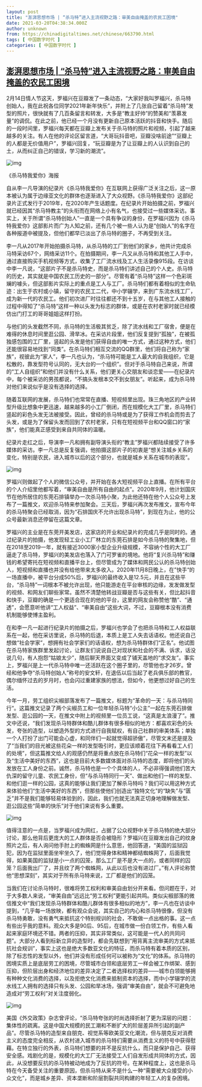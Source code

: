 ```yaml
---
layout: post
title: "澎湃思想市场 | “杀马特”进入主流视野之路：审美自由掩盖的农民工困境"
date: 2021-03-20T04:38:34.000Z
author: unknown
from: https://chinadigitaltimes.net/chinese/663790.html
tags: [ 中国数字时代 ]
categories: [ 中国数字时代 ]
---
```

<!--1616215114000-->
[澎湃思想市场 | “杀马特”进入主流视野之路：审美自由掩盖的农民工困境](https://chinadigitaltimes.net/chinese/663790.html)
------

<div>
<p>2月14日情人节这天，罗福兴在豆瓣发了一条动态，“大家好我叫罗福兴，杀马特创始人，我在此祝各位同学2021年新年快乐”，并附上了几张自己留着“杀马特”发型的照片，很快就有了几百条留言和转发，大多是“教主好帅”的赞美和“羡慕发量”的调侃。在此之前，他已经一个月没有更新自己原本活跃的抖音和快手。随后的一段时间里，罗福兴每天都在豆瓣上发布关于杀马特的照片和视频，引起了越来越多的关注。有人在他的评论区留言道，“大哥玩抖音吧，豆瓣没啥前途”“豆瓣上的人都是无价值用户”，罗福兴回复，“玩豆瓣是为了让豆瓣上的人认识到自己的土，从而纠正自己的错误，学习新的潮流”。</p><p><img src="https://chinadigitaltimes.net/chinese/files/2021/03/post-663790-6055760ac6656." alt="img" /></p><p><ts>《杀马特我爱你》海报</ts></p><p>自从李一凡导演的纪录片《杀马特我爱你》在互联网上获得广泛关注之后，这一原本被认为属于边缘亚文化的群体也逐渐进入了大众视野。《杀马特我爱你》这部纪录片正式发行于2019年，在2020年产生话题度。在纪录片开始拍摄之前，罗福兴就已经因其“杀马特教主”的头衔而在网络上小有名气，也接受过一些媒体采访。事实上，关于所谓“杀马特创始人”一直是一个具有争议的身份，在罗福兴因为《杀马特我爱你》这部影片而广为人知之前，还有几个被一些人认为是“创始人”的名字在各种报道中被提及，但他们都早已淡出了杀马特的圈子，不再受到关注。</p><p>李一凡从2017年开始拍摄杀马特，从杀马特的工厂到他们的家乡，他共计完成杀马特采访67个，网络采访11个。在拍摄期间，李一凡又从杀马特和其他工人手中，通过直接购买手机视频等方式，收集了工厂流水线及工人生活录像915段。在访谈中李一凡说，“这部片子不是杀马特史，而是杀马特们讲述自己的个人史。杀马特的历史，其实就是中国农民工历史的一部分”。尽管有着“杀马特”这样一个色彩斑斓的噱头，但这部影片实际上的重点是工人与工厂。杀马特们都有着相似的生命轨迹：出生于农村或小镇，留守的农民工二代，中小学辍学，来到广东流水线工厂，成为新一代的农民工。他们初次进厂时往往都还不到十五岁，在与其他工人接触的过程中得知了“杀马特”这样一种以头发为标志的群体，或是在农村老家时就已经模仿出门打工的哥哥姐姐这样打扮。</p><p>与他们的头发截然不同，杀马特的生活极其贫乏，除了流水线和工厂宿舍，便是在难得的休息时间里逛公园、滑旱冰。在采访片段里，他们反复提到“孤独”，在被孤独感包围的工厂里，竖起的头发是他们获得自由的唯一方式，通过这种方式，他们还能很容易地找到“同类”。在杀马特们相互交流的QQ群里，他们将自己称为“家族”，视彼此为“家人”，李一凡也认为，“杀马特可能是工人最大的自我组织，它是松散的，靠发型符号认同的，无大台的一个组织”。但对于杀马特自己来说，所谓的“工人自组织”和他们并没有什么关系，他们更关心交朋友和谈恋爱——在纪录片中，每个被采访的男孩都说，“不搞头发根本交不到女朋友”。听起来，成为杀马特对他们来说似乎是没有选择的选择。</p><p>随着互联网的发展，杀马特们也常常在直播、短视频里出现。珠三角地区的产业转型升级比想象中更迅速，越来越多的小工厂倒闭，而在规模化大工厂里，杀马特们竖起的彩色头发无法被接受。因此，曾经的杀马特或是为了获得工作机会而剪去了头发，或是为了保留头发而回到了农村老家，只有在短视频平台和QQ窗口的“家族”，他们能真正感受到来自共同体的温暖。</p><p>纪录片走红之后，导演李一凡和拥有副导演头衔的“教主”罗福兴都陆续接受了许多媒体的采访。李一凡总是反复强调，他拍摄这部片子的初衷是“想关注城乡关系的变化，特别是农民，进入城市以后的这个部分，也就是城乡关系在城市的表现”。</p><p><img src="https://chinadigitaltimes.net/chinese/files/2021/03/post-663790-6055760ad8348." alt="img" /></p><p>罗福兴则做起了个人的微信公众号，并开始在各大短视频平台上直播。在所有平台的个人介绍里他都写着，“审美自由是所有自由的起点”。2020年9月，他计划国庆节在他所居住的东莞石排镇举办一次杀马特小聚，为此他还特在他个人公众号上发布了一篇推文，欢迎杀马特来参加聚会。三天后，罗福兴再次发布推文，宣布今年的杀马特聚会已经取消，因为“石排国庆不允许出现杀马特”，到现在为止，他的公众号最新消息还停留在这篇文章。</p><p>罗福兴的主业是在东莞开美发店，这家店的开业和纪录片的完成几乎是同时的。通过纪录片的拍摄，他发现轻工业小工厂林立的东莞石排是如今杀马特的聚集地，但在2018至2019一年，就有接近3000家小型企业升级规模，不容纳个性的大工厂逼走了杀马特，罗福兴的美发店也落入了门可罗雀的境地。他将“复兴杀马特”和赚钱的希望寄托在短视频和直播平台上，但尽管成为了媒体和网民公认的杀马特创始人，短视频和直播也并没有给他带来太多收入。2020年11月8日晚上，在”快手“的一场直播中，被平台分成50%后，罗福兴的最终收入是12.5元，并且在这些平台，“杀马特”一词根本不被允许出现，他只能游走在平台审核的边缘，发发做发型的视频、和网友们聊些家常。虽然不清楚他转战豆瓣是否与这些有关，但比起抖音和快手，豆瓣的确是一个更适合现在的他的平台，这里的网友会称赞他“酷”、“通透”，会愿意听他讲“工人权益”、“审美自由”这些大词，不过，豆瓣根本没有消费机制能够使博主盈利。</p><p>在和李一凡一起进行纪录片的拍摄之后，罗福兴也学会了也把杀马特和工人权益联系在一起，他在采访里说，杀马特的后退，本质上是工人失去话语权。他还说自己想做“社会学家”，想拥有社会学家们的话语权，想为杀马特群体们“正名”。他试图在杀马特家族群里发起讨论，让群友们说说自己对现状和社会的不满、诉求，话没说几句，有人抱怨“姑娘太少”，随后聊天界面又变成了铺天盖地的“求交友”。事实上，罗福兴是上一代杀马特中唯一还活跃在这个圈子里的，尽管他也才26岁。曾经和他争夺“杀马特创始人”称号的安文轩，在退伍以后当起了老兵俱乐部的教官，偶尔缅怀过去的岁月时，也会闪过重建家族的想法，但如今，他更想过好自己的生活。</p><p>今年一月，劳工组织尖椒部落发布了一篇推文，标题为“革命的一天：与杀马特同行“。这篇推文记录了两个尖椒员工和一位年轻杀马特“小公主”一起在东莞石排做发型、逛公园的一天，在推文中附上的视频里一位员工说，“这真是太浪漫了”。推文中还说，“我们发现杀马特群体和酷儿群体有很多相似的地方：都喜欢彩色的头发，夸张的造型，以塑造外型的方式进行自我赋权，有自己社群的审美体系；单独一个人打扮了出门可能会心虚，和同伴们一起就觉得超骄傲”，尽管文末还是提及了“当我们的目光被这些花朵一样的发型吸引时，更应该顺着花往下再看看工人们的处境”，但这篇推文给人的观感仍然是将重点放在杀马特们“花朵一样的发型”以及“生活中美好的东西”，这也是目前大多数媒体面对杀马特的态度，即将他们的头发放在工人身份之前。诚然，杀马特也是一个个具体的人，不必非得强调他们苦大仇深的留守儿童、农民工身份，但“与杀马特同行一天”、做出和他们一样的发型、和他们逛一样的公园，这真的能够让我们更加了解杀马特吗？我们可以用这种方式来体验他们“生活中美好的东西”，但那些使他们创造出“独特文化”的“缺失”与“匮乏”并不是我们能够轻易体验到的，因此，我们也就无法真正切身地理解做发型、逛公园这些“简单的快乐”对于他们来说有多么重要。</p><p><img src="https://chinadigitaltimes.net/chinese/files/2021/03/post-663790-6055760aeaac7.png" alt="img" /></p><p>值得注意的一点是，当罗福兴成为网红，占据了公众视野中关于杀马特的绝大部分讨论，那么他背后更庞大的工人群体是否会被隐形？罗福兴在豆瓣发出自己的纹身照片之后，有人询问他手肘上的蜘蛛网是什么意思，他回答道，“美国的监狱囚犯，因为在监狱里面坐牢坐久了，他们觉得身体和精神都结蜘蛛网了，后面我觉得，如果美国的监狱是小一点的囚笼，那么工厂是不是大一点的，或者同样的囚笼？后面我出厂了，并且纹了两个蜘蛛网，从此以后也没有进过厂。”有人评论称赞他“思想深刻”，其实对于所有杀马特来说，工厂都是他们的囚笼。</p><p>当我们在讨论杀马特时，很难将劳工权利和审美自由划分开来看。但问题在于，对于大多数人来说，“审美自由”远远比“劳工权利”更能引起共鸣。类似尖椒部落的微信推文中“我们发现杀马特群体和酷儿群体有很多相似的地方”，李一凡也在访谈中提到，“几乎每一场放映，都有观众会说，其实自己的内心和杀马特很像，但没有杀马特勇敢，没有勇气来抵抗这个特别规训的社会，不敢做一点出格的事。这一点有些出乎我的意料。观众大多是90后、95后，在城市做一份白领工作，有些人看起来家庭环境还不错。两者的压抑，其实非常类似，这可能是一代人的共同问题”。大部分人看到标新立异的造型时，都会先联想到“用背离主流审美的方式来抵抗社会规训”，事实上这也是绝大多数亚文化的特征，而杀马特有着本质的区别，除了标志性的发型以外，他们并没有形成任何可以被称为“文化”的体系。杀马特的困境实质上是底层劳工的困境，尽管城市白领和底层劳工一样会被工作绑架、感到压抑，但阶层出身和经济地位的差异决定了二者选择权的差异——城市白领能够拥有种种文化消费的选择，以及拒绝文化消费来抵制资本的选择，而中小学辍学的流水线工人拥有的选择只有头发、公园和旱冰场，强调“审美自由”，就会不可避免地造成对“劳工权利”对关注度弱化。</p><p><img src="https://chinadigitaltimes.net/chinese/files/2021/03/post-663790-6055760b0c473.png" alt="img" /></p><p>美国《外交政策》杂志曾评论，“杀马特夸张的时尚选择折射了更为深层的问题：集体性的疏离。这是中国大规模的民工潮和不断扩大的阶层差异所引起的副产品”。尽管杀马特的造型来自朋克、视觉系等欧美亚文化潮流，但与朋克反对消费主义的态度完全相反，从农村进入城市的杀马特们需要从消费主义的符号中获得慰藉。在特立独行的外表，杀马特们想要的并不是反抗什么，而只是保护自己、获得安全感。戏剧化的是，规模化的大工厂无法接受工人们自发形成共同体的方式，因此，从没想要反抗的杀马特被动地成为了反抗的符号。在某种程度上，这也是杀马特在今天备受关注的重要原因，但杀马特从来不是什么一种“需要被大众接受的小众文化”，而是城乡差异、资本垄断和阶层割裂共同构建的年轻工人的复杂困境。</p>
</div>
